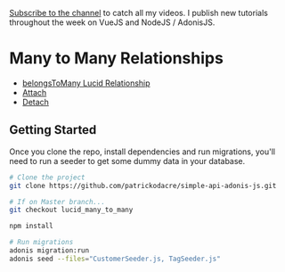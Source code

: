 [Subscribe to the channel](https://www.youtube.com/channel/UCF5w1QdWroWOoxxXMgp88AQ?sub_confirmation=1) to catch all my videos. I publish new tutorials throughout the week on VueJS and NodeJS / AdonisJS.

# Many to Many Relationships

* [belongsToMany Lucid Relationship](http://adonisjs.com/docs/4.0/relationships#_belongs_to_many)
* [Attach](http://adonisjs.com/docs/4.0/relationships#_attach)
* [Detach](http://adonisjs.com/docs/4.0/relationships#_detach)

## Getting Started

Once you clone the repo, install dependencies and run migrations, you'll need to run a seeder to get some dummy data in your database.

```bash
# Clone the project
git clone https://github.com/patrickodacre/simple-api-adonis-js.git

# If on Master branch...
git checkout lucid_many_to_many

npm install

# Run migrations
adonis migration:run
adonis seed --files="CustomerSeeder.js, TagSeeder.js"
```
